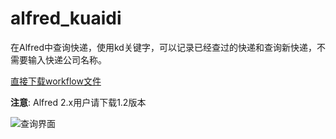 alfred_kuaidi
=============

在Alfred中查询快递，使用kd关键字，可以记录已经查过的快递和查询新快递，不需要输入快递公司名称。

[直接下载workflow文件](https://github.com/roylez/alfred_kuaidi/releases)

**注意**: Alfred 2.x用户请下载1.2版本

![查询界面](https://github.com/roylez/alfred_kuaidi/blob/master/screenshot.png)

